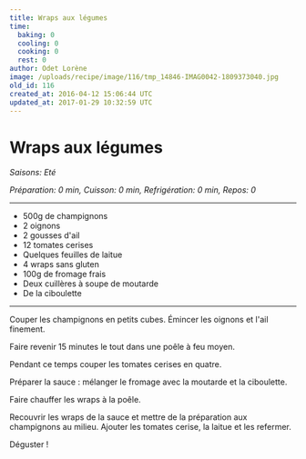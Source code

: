 ```yaml
---
title: Wraps aux légumes
time:
  baking: 0
  cooling: 0
  cooking: 0
  rest: 0
author: Odet Lorène
image: /uploads/recipe/image/116/tmp_14846-IMAG0042-1809373040.jpg
old_id: 116
created_at: 2016-04-12 15:06:44 UTC
updated_at: 2017-01-29 10:32:59 UTC
---
```


# Wraps aux légumes

_Saisons: Eté_

_Préparation: 0 min, Cuisson: 0 min, Refrigération: 0 min, Repos: 0_

---

- 500g de champignons
- 2 oignons
- 2 gousses d'ail
- 12 tomates cerises
- Quelques feuilles de laitue
- 4 wraps sans gluten
- 100g de fromage frais
- Deux cuillères à soupe de moutarde
- De la ciboulette

---

Couper les champignons en petits cubes. Émincer les oignons et l'ail finement.

Faire revenir 15 minutes le tout dans une poêle à feu moyen.

Pendant ce temps couper les tomates cerises en quatre.

Préparer la sauce : mélanger le fromage avec la moutarde et la ciboulette.

Faire chauffer les wraps à la poêle.

Recouvrir les wraps de la sauce et mettre de la préparation aux champignons au milieu. Ajouter les tomates cerise, la laitue et les refermer.

Déguster !
